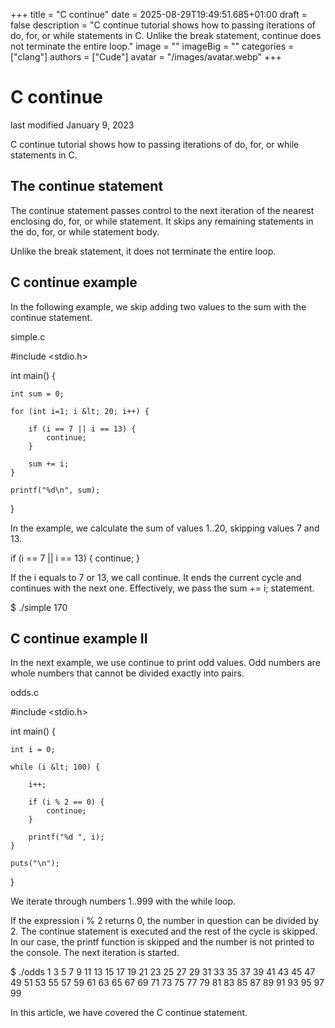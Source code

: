 +++
title = "C continue"
date = 2025-08-29T19:49:51.685+01:00
draft = false
description = "C continue tutorial shows how to passing iterations of do, for, or while statements in C. Unlike the break statement, continue does not terminate the entire loop."
image = ""
imageBig = ""
categories = ["clang"]
authors = ["Cude"]
avatar = "/images/avatar.webp"
+++

# C continue

last modified January 9, 2023

C continue tutorial shows how to passing iterations of do, for, or while
statements in C.

## The continue statement

The continue statement passes control to the next iteration of the
nearest enclosing do, for, or while statement. It skips any remaining statements
in the do, for, or while statement body.

Unlike the break statement, it does not terminate the entire loop.

## C continue example

In the following example, we skip adding two values to the sum with the
continue statement.

simple.c
  

#include &lt;stdio.h&gt;

int main() {

    int sum = 0;

    for (int i=1; i &lt; 20; i++) {

        if (i == 7 || i == 13) {
            continue;
        }

        sum += i;
    }

    printf("%d\n", sum);
}

In the example, we calculate the sum of values 1..20, skipping values 7 and 13.

if (i == 7 || i == 13) {
    continue;
}

If the i equals to 7 or 13, we call continue. It ends
the current cycle and continues with the next one. Effectively, we pass the 
sum += i; statement.

$ ./simple
170

## C continue example II

In the next example, we use continue to print odd values. Odd
numbers are whole numbers that cannot be divided exactly into pairs.

odds.c
  

#include &lt;stdio.h&gt;

int main() {

    int i = 0;

    while (i &lt; 100) {

        i++;

        if (i % 2 == 0) {
            continue;
        }

        printf("%d ", i);
    }

    puts("\n");
}

We iterate through numbers 1..999 with the while loop. 

If the expression i % 2 returns 0, the number in question can be
divided by 2. The continue statement is executed and the rest of the cycle is
skipped. In our case, the printf function is skipped and the number
is not printed to the console. The next iteration is started.

$ ./odds 
1 3 5 7 9 11 13 15 17 19 21 23 25 27 29 31 33 35 37 39 41 43 45 47 49 51 53 
55 57 59 61 63 65 67 69 71 73 75 77 79 81 83 85 87 89 91 93 95 97 99

In this article, we have covered the C continue statement.